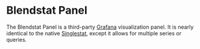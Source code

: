 # Blendstat Panel

The Blendstat Panel is a third-party [Grafana](https://grafana.com/) visualization panel. It is nearly identical to the native [Singlestat](http://docs.grafana.org/features/panels/singlestat/), except it allows for multiple series or queries.
